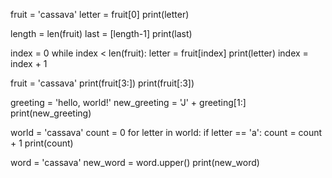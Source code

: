 fruit = 'cassava'
letter = fruit[0]
print(letter)

length = len(fruit)
last = [length-1]
print(last)

index = 0
while index < len(fruit):
    letter = fruit[index]
    print(letter)
    index = index + 1
        
fruit = 'cassava'
print(fruit[3:])
print(fruit[:3])


greeting = 'hello, world!'
new_greeting = 'J' + greeting[1:]
print(new_greeting)

world = 'cassava'
count = 0
for letter in world:
    if letter == 'a':
        count = count + 1
print(count)

word = 'cassava'
new_word = word.upper()
print(new_word)
